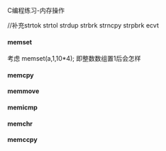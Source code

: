 C编程练习-内存操作



//补充strtok strtol strdup strbrk strncpy strpbrk  ecvt



#### memset

考虑 memset(a,1,10*4); 即整数数组置1后会怎样





#### memcpy



#### memmove



#### memicmp



#### memchr



#### memccpy



